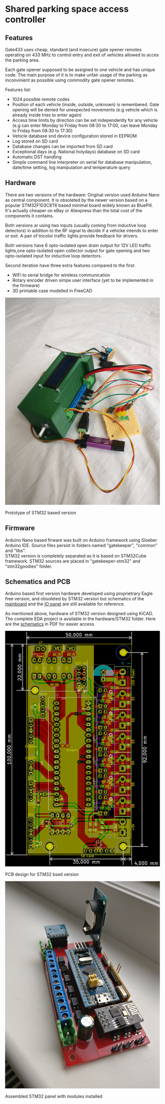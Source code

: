 # Shared parking space access controller

## Features

Gate433 uses cheap, standard (and insecure) gate opener remotes operating on 433 MHz to control entry and exit of vehicles allowed to acces the parking area.

Each gate opener supposed to be assigned to one vehicle and has unique code. The main purpose of it is to make unfair usage of the parking as inconvinient as possible using commodity gate opener remotes.

Features list:

* 1024 possible remote codes
* Position of each vehicle (inside, outside, unknown) is remembered. Gate opening will be denied for unexpected movements (e.g vehicle which is already inside tries to enter again)
* Access time limits by direction can be set independently for any vehicle (e.g can enter Monday to Friday from 08:30 to 17:00, can leave Monday to Friday from 08:30 to 17:30)
* Vehicle database snd device configuration stored in EEPROM
* Log stored on SD card
* Database changes can be imported from SD card
* Exceptional days (e.g. National holydays) database on SD card
* Automatic DST handling
* Simple command line interpreter on serial for database manipulation, date/time setting, log manipulation and temperature query

## Hardware

There are two versions of the hardware: Original version used Arduino Nano as central component. It is obsoleted by the newer version based on a popular STM32F103C8T6 based minimal board widely known as BluePill. It's actually cheaper on eBay or Aliexpress than the total cost of the components it contains.

Both versions ar using two inputs (usually coming from inductive loop detectors) in addition to the RF signal to decide if a vehicke intends to enter or exit. A pair of tricolor traffic lights provide feedback for drivers.

Both versions have 6 opto-isolated open drain output for 12V LED traffic lights,one opto-isolated open collector output for gate opening and two opto-isolated input for inductive loop detectors.

Second iteration have three extra features compared to the first:

* WiFi to serial bridge for wireless communication
* Rotary encoder driven simpe user interface (yet to be implemented in the firmware)
* 3D printable case modelled in FreeCAD

![V2](docs/bluepill_test.jpg)

Prototype of STM32 based version

## Firmware

Arduino Nano based firware was built on Arduino framework using Sloeber Arduino IDE. Source files persist in folders named "gatekeeper", "common" and "libs".  
STM32 version is completely separated as it is based on STM32Cube framework. STM32 sources are placed in "gatekeeper-stm32" and "stm32goodies" folder.

## Schematics and PCB

Arduino based first version hardware developed using proprietrary Eagle free version, and obsoleted by STM32 version but schematics of the [mainboard](docs/V1_mainboard.pdf) and the [IO panel](docs/V1_extio.pdf) are still available for reference.

As mentioned above, hardware of STM32 version designed using KiCAD. The complete EDA project is available in the hardware/STM32 folder. Here are the [schematics](docs/bluepill.pdf) in PDF for easier access.

![bluepill_kicad](docs/bluepill_kicad.png)

PCB design for STM32 bsed version

![bluepill_complete](docs/bluepill_complete.jpg)

Assembled STM32 panel with modules installed